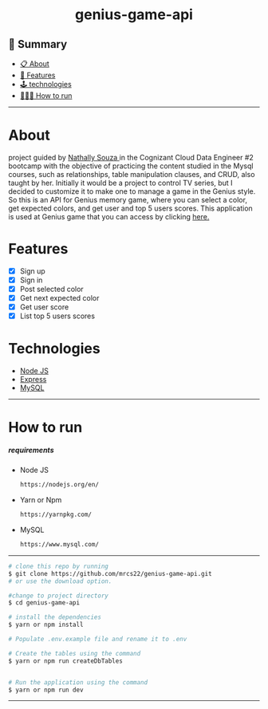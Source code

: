 <h1 align="center">genius-game-api</h1>

## 📕 Summary

- [📋 About](#about)
- [📝 Features](#features)
- [🕹 technologies ](#tecnologias)
- [🧑🏽‍💻 How to run](#how-to-run)

<hr>

<!-- About -->

# About

<p align="left">project guided by <a href="https://github.com/nathyts/"> Nathally Souza </a> in the Cognizant Cloud Data Engineer #2 bootcamp with the objective of practicing the content studied in the Mysql courses, such as relationships, table manipulation clauses, and CRUD, also taught by her. Initially it would be a project to control TV series, but I decided to customize it to make one to manage a game in the Genius style. So this is an API for Genius memory game, where you can select a color, get expected colors, and get user and top 5 users scores. This application is used at Genius game that you can access by clicking <a href="https://github.com/mrcs22/Jogo-de-memoria-estilo-Genius"> here. </a></p>

<!-- Features -->

# Features

- [x] Sign up
- [x] Sign in
- [x] Post selected color 
- [x] Get next expected color
- [x] Get user score
- [x] List top 5 users scores

<!-- technologies -->

# Technologies

- [Node JS](https://nodejs.org/en/)
- [Express](https://expressjs.com/pt-br/)
- [MySQL](https://www.mysql.com/)

<hr>

<!-- how to run -->

# How to run

##### requirements

- Node JS

  ```sh
  https://nodejs.org/en/
  ```

- Yarn or Npm

  ```sh
  https://yarnpkg.com/
  ```

- MySQL

  ```sh
  https://www.mysql.com/
  ```

<hr>

```bash
# clone this repo by running
$ git clone https://github.com/mrcs22/genius-game-api.git
# or use the download option.

#change to project directory
$ cd genius-game-api

# install the dependencies
$ yarn or npm install

# Populate .env.example file and rename it to .env

# Create the tables using the command
$ yarn or npm run createDbTables


# Run the application using the command
$ yarn or npm run dev
```

---
